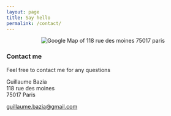 ```yaml
---
layout: page
title: Say hello
permalink: /contact/
---
```


<p style="text-align:center">
<img src="http://maps.googleapis.com/maps/api/staticmap?center=118+rue+des+moines+75017+paris&zoom=13&scale=false&size=640x300&maptype=roadmap&format=png&visual_refresh=true" alt="Google Map of 118 rue des moines 75017 paris">
</p>

### Contact me

Feel free to contact me for any questions

Guillaume Bazia<br/>
118 rue des moines<br/>
75017 Paris<br/>

[guillaume.bazia@gmail.com](mailto:guillaume.bazia@gmail.com)